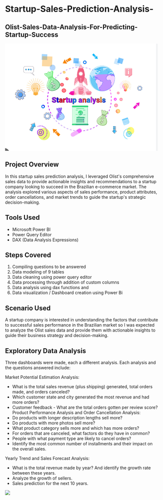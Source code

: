 # Startup-Sales-Prediction-Analysis-
## Olist-Sales-Data-Analysis-For-Predicting-Startup-Success

![](intro_image.png)

## Project Overview
In this startup sales prediction analysis, I leveraged Olist's comprehensive sales data to provide actionable insights and recommendations to a startup company looking to succeed in the Brazilian e-commerce market. The analysis explored various aspects of sales performance, product attributes, order cancellations, and market trends to guide the startup's strategic decision-making.

## Tools Used
- Microsoft Power BI
- Power Query Editor
- DAX (Data Analysis Expressions)

## Steps Covered
1. Compiling questions to be answered
2. Data modeling of 9 tables
3. Data cleaning using power query editor
4. Data processing through addition of custom columns
5. Data analysis using dax functions and
6. Data visualization / Dashboard creation using Power Bi

## Scenario Used
A startup company is interested in understanding the factors that contribute to successful sales performance in the Brazilian market so I was expected to analyze the Olist sales data and provide them with actionable insights to guide their business strategy and decision-making.

## Exploratory Data Analysis
Three dashboards were made, each a different analysis. Each analysis and the questions answered include:

Market Potential Estimation Analysis:
- What is the total sales revenue (plus shipping) generated, total orders made, and orders canceled?
- Which customer state and city generated the most revenue and had more orders?
- Customer feedback - What are the total orders gotten per review score?
Product Performance Analysis and Order Cancellation Analysis:
- Do products with longer description lengths sell more?
- Do products with more photos sell more?
- What product category sells more and which has more orders?
- For orders that are canceled, what factors do they have in common?
- People with what payment type are likely to cancel orders?
- Identify the most common number of installments and their impact on the overall sales.

  
Yearly Trend and Sales Forecast Analysis:
- What is the total revenue made by year? And identify the growth rate between these years.
- Analyze the growth of sellers.
- Sales prediction for the next 10 years.


![](Dashboard_1_(2).png)
